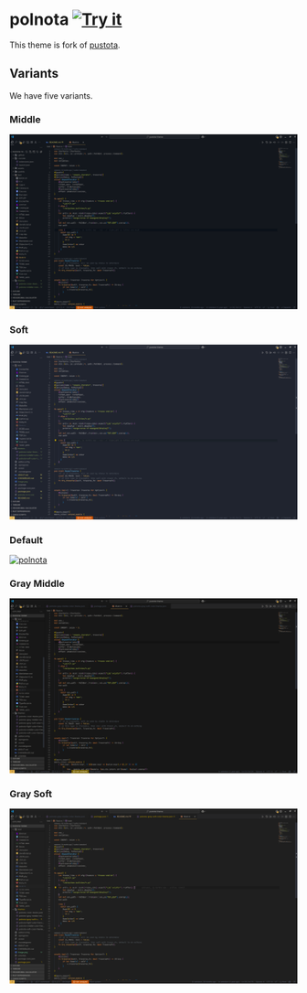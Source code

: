 # polnota [![Try it](https://img.shields.io/badge/try%20it-online-blue)](https://vscode.dev/editor/theme/alexeev-prog.polnota)

This theme is fork of [pustota](https://github.com/pustota-thene/pustota).

## Variants
We have five variants.

### Middle
![alt text](https://raw.githubusercontent.com/alexeev-prog/polnota-theme/refs/heads/master/assets/middle-bg.png)

### Soft
![alt text](https://raw.githubusercontent.com/alexeev-prog/polnota-theme/refs/heads/master/assets/soft-bg.png)

### Default
[![polnota](https://raw.githubusercontent.com/alexeev-prog/polnota-theme/refs/heads/master/assets/minimal.png)](https://github.com/alexeev-prog/polnota/blob/master/ABOUT.md)

### Gray Middle
![alt text](https://raw.githubusercontent.com/alexeev-prog/polnota-theme/refs/heads/master/assets/image.png)

### Gray Soft
![alt text](https://raw.githubusercontent.com/alexeev-prog/polnota-theme/refs/heads/master/assets/image-1.png)
